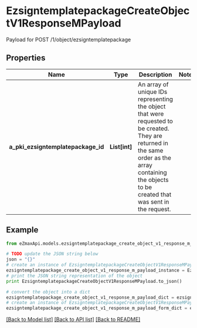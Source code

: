 # EzsigntemplatepackageCreateObjectV1ResponseMPayload

Payload for POST /1/object/ezsigntemplatepackage

## Properties

Name | Type | Description | Notes
------------ | ------------- | ------------- | -------------
**a_pki_ezsigntemplatepackage_id** | **List[int]** | An array of unique IDs representing the object that were requested to be created.  They are returned in the same order as the array containing the objects to be created that was sent in the request. | 

## Example

```python
from eZmaxApi.models.ezsigntemplatepackage_create_object_v1_response_m_payload import EzsigntemplatepackageCreateObjectV1ResponseMPayload

# TODO update the JSON string below
json = "{}"
# create an instance of EzsigntemplatepackageCreateObjectV1ResponseMPayload from a JSON string
ezsigntemplatepackage_create_object_v1_response_m_payload_instance = EzsigntemplatepackageCreateObjectV1ResponseMPayload.from_json(json)
# print the JSON string representation of the object
print EzsigntemplatepackageCreateObjectV1ResponseMPayload.to_json()

# convert the object into a dict
ezsigntemplatepackage_create_object_v1_response_m_payload_dict = ezsigntemplatepackage_create_object_v1_response_m_payload_instance.to_dict()
# create an instance of EzsigntemplatepackageCreateObjectV1ResponseMPayload from a dict
ezsigntemplatepackage_create_object_v1_response_m_payload_form_dict = ezsigntemplatepackage_create_object_v1_response_m_payload.from_dict(ezsigntemplatepackage_create_object_v1_response_m_payload_dict)
```
[[Back to Model list]](../README.md#documentation-for-models) [[Back to API list]](../README.md#documentation-for-api-endpoints) [[Back to README]](../README.md)


